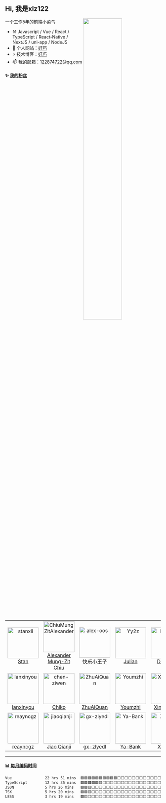 <!--
**xlz122/xlz122** is a ✨ _special_ ✨ repository because its `README.md` (this file) appears on your GitHub profile.

Here are some ideas to get you started:

- 🔭 I’m currently working on ...
- 🌱 I’m currently learning ...
- 👯 I’m looking to collaborate on ...
- 🤔 I’m looking for help with ...
- 💬 Ask me about ...
- 📫 How to reach me: ...
- 😄 Pronouns: ...
- ⚡ Fun fact: ...
-->


## Hi, 我是xlz122

[<img align="right" width="50%" src="https://github-readme-stats.vercel.app/api?username=xlz122&show_icons=true&locale=cn">](https://metrics.lecoq.io/xlz122#gh-light-mode-only)

一个工作5年的前端小菜鸟

-   :hammer_and_pick: Javascript / Vue / React / TypeScript / React-Native / NextJS / uni-app / NodeJS
-   🌱 个人网站：[好巧](https://www.xlz122.cn/)
-   ⚡ 技术博客：[好巧](https://blog.csdn.net/weixin_43233914)
-   📫 我的邮箱：122874722@qq.com


#### :sparkles: [我的粉丝](https://github.com/xlz122?tab=followers)

<!--START_SECTION:followers-->
<table>
  <tr>
    <td align="center">
      <a href="https://github.com/stanxii">
        <img src="https://avatars2.githubusercontent.com/u/1029665" width="100px;" alt="stanxii"/>
      </a>
      <br />
      <a href="https://github.com/stanxii">Stan</a>
    </td>
    <td align="center">
      <a href="https://github.com/ChiuMungZitAlexander">
        <img src="https://avatars2.githubusercontent.com/u/22234622" width="100px;" alt="ChiuMungZitAlexander"/>
      </a>
      <br />
      <a href="https://github.com/ChiuMungZitAlexander">Alexander Mung-Zit Chiu</a>
    </td>
    <td align="center">
      <a href="https://github.com/alex-oos">
        <img src="https://avatars2.githubusercontent.com/u/46887064" width="100px;" alt="alex-oos"/>
      </a>
      <br />
      <a href="https://github.com/alex-oos">快乐小王子</a>
    </td>
    <td align="center">
      <a href="https://github.com/Yy2z">
        <img src="https://avatars2.githubusercontent.com/u/77180909" width="100px;" alt="Yy2z"/>
      </a>
      <br />
      <a href="https://github.com/Yy2z">Julian</a>
    </td>
    <td align="center">
      <a href="https://github.com/HealUP">
        <img src="https://avatars2.githubusercontent.com/u/72082506" width="100px;" alt="HealUP"/>
      </a>
      <br />
      <a href="https://github.com/HealUP">Denszhi</a>
    </td>
    <td align="center">
      <a href="https://github.com/zlylm">
        <img src="https://avatars2.githubusercontent.com/u/30686636" width="100px;" alt="zlylm"/>
      </a>
      <br />
      <a href="https://github.com/zlylm">zlylm</a>
    </td>
    <td align="center">
      <a href="https://github.com/zjkzwh">
        <img src="https://avatars2.githubusercontent.com/u/42199594" width="100px;" alt="zjkzwh"/>
      </a>
      <br />
      <a href="https://github.com/zjkzwh">zjkzwh</a>
    </td>
  </tr>
  <tr>
    <td align="center">
      <a href="https://github.com/lanxinyou">
        <img src="https://avatars2.githubusercontent.com/u/53325452" width="100px;" alt="lanxinyou"/>
      </a>
      <br />
      <a href="https://github.com/lanxinyou">lanxinyou</a>
    </td>
    <td align="center">
      <a href="https://github.com/chen-ziwen">
        <img src="https://avatars2.githubusercontent.com/u/85820568" width="100px;" alt="chen-ziwen"/>
      </a>
      <br />
      <a href="https://github.com/chen-ziwen">Chiko</a>
    </td>
    <td align="center">
      <a href="https://github.com/ZhuAiQuan">
        <img src="https://avatars2.githubusercontent.com/u/62362232" width="100px;" alt="ZhuAiQuan"/>
      </a>
      <br />
      <a href="https://github.com/ZhuAiQuan">ZhuAiQuan</a>
    </td>
    <td align="center">
      <a href="https://github.com/Youmzhi">
        <img src="https://avatars2.githubusercontent.com/u/75533551" width="100px;" alt="Youmzhi"/>
      </a>
      <br />
      <a href="https://github.com/Youmzhi">Youmzhi</a>
    </td>
    <td align="center">
      <a href="https://github.com/XinjieDang">
        <img src="https://avatars2.githubusercontent.com/u/32971457" width="100px;" alt="XinjieDang"/>
      </a>
      <br />
      <a href="https://github.com/XinjieDang">XinjieDang</a>
    </td>
    <td align="center">
      <a href="https://github.com/995william">
        <img src="https://avatars2.githubusercontent.com/u/59564933" width="100px;" alt="995william"/>
      </a>
      <br />
      <a href="https://github.com/995william">Mr-吴</a>
    </td>
    <td align="center">
      <a href="https://github.com/zyc-dd">
        <img src="https://avatars2.githubusercontent.com/u/105199476" width="100px;" alt="zyc-dd"/>
      </a>
      <br />
      <a href="https://github.com/zyc-dd">zyc-dd</a>
    </td>
  </tr>
  <tr>
    <td align="center">
      <a href="https://github.com/reayncgz">
        <img src="https://avatars2.githubusercontent.com/u/155127232" width="100px;" alt="reayncgz"/>
      </a>
      <br />
      <a href="https://github.com/reayncgz">reayncgz</a>
    </td>
    <td align="center">
      <a href="https://github.com/jiaoqianji">
        <img src="https://avatars2.githubusercontent.com/u/103246345" width="100px;" alt="jiaoqianji"/>
      </a>
      <br />
      <a href="https://github.com/jiaoqianji">Jiao Qianji</a>
    </td>
    <td align="center">
      <a href="https://github.com/gx-zlyedl">
        <img src="https://avatars2.githubusercontent.com/u/105199800" width="100px;" alt="gx-zlyedl"/>
      </a>
      <br />
      <a href="https://github.com/gx-zlyedl">gx-zlyedl</a>
    </td>
    <td align="center">
      <a href="https://github.com/Ya-Bank">
        <img src="https://avatars2.githubusercontent.com/u/61497058" width="100px;" alt="Ya-Bank"/>
      </a>
      <br />
      <a href="https://github.com/Ya-Bank">Ya-Bank</a>
    </td>
    <td align="center">
      <a href="https://github.com/Xoeynh">
        <img src="https://avatars2.githubusercontent.com/u/155126805" width="100px;" alt="Xoeynh"/>
      </a>
      <br />
      <a href="https://github.com/Xoeynh">Xoeynh</a>
    </td>
  </tr>
</table>
<!--END_SECTION:followers-->

---

#### :bar_chart: [每月编码时间](https://github.com/muety/wakapi)

<!--START_SECTION:waka-->

```txt
Vue               22 hrs 51 mins  🟩🟩🟩🟩🟩🟩🟩🟩🟩🟩⬜⬜⬜⬜⬜⬜⬜⬜⬜⬜⬜⬜⬜⬜⬜   40.05 %
TypeScript        12 hrs 35 mins  🟩🟩🟩🟩🟩🟨⬜⬜⬜⬜⬜⬜⬜⬜⬜⬜⬜⬜⬜⬜⬜⬜⬜⬜⬜   22.05 %
JSON              5 hrs 26 mins   🟩🟩🟨⬜⬜⬜⬜⬜⬜⬜⬜⬜⬜⬜⬜⬜⬜⬜⬜⬜⬜⬜⬜⬜⬜   09.52 %
TSX               5 hrs 20 mins   🟩🟩🟨⬜⬜⬜⬜⬜⬜⬜⬜⬜⬜⬜⬜⬜⬜⬜⬜⬜⬜⬜⬜⬜⬜   09.36 %
LESS              3 hrs 19 mins   🟩🟨⬜⬜⬜⬜⬜⬜⬜⬜⬜⬜⬜⬜⬜⬜⬜⬜⬜⬜⬜⬜⬜⬜⬜   05.81 %
```

<!--END_SECTION:waka-->
